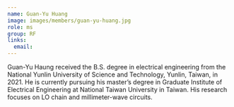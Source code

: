 ```yaml
---
name: Guan-Yu Huang
image: images/members/guan-yu-huang.jpg
role: ms
group: RF
links:
  email: 
---
```


Guan-Yu Haung received the B.S. degree in electrical engineering from the National Yunlin University of Science and Technology, Yunlin, Taiwan, in 2021. He is currently pursuing his master’s degree in Graduate Institute of Electrical Engineering at National Taiwan University in Taiwan. His research focuses on LO chain and millimeter-wave circuits.
